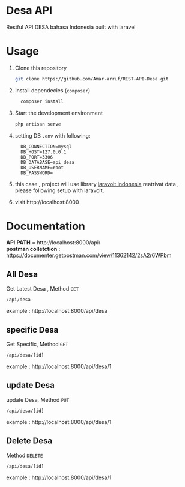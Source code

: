 # Desa API
Restful API DESA bahasa Indonesia built with laravel

# Usage
1. Clone this repository
    ```bash
    git clone https://github.com/Amar-arruf/REST-API-Desa.git
    ```
2. Install dependecies (`composer`)
    ```bash
      composer install
    ```
3. Start the development environment 
    ```bash
    php artisan serve
    ```
4. setting DB `.env` with following:
    ```.env
      DB_CONNECTION=mysql
      DB_HOST=127.0.0.1
      DB_PORT=3306
      DB_DATABASE=api_desa
      DB_USERNAME=root
      DB_PASSWORD=
    ```
5. this case , project will use library [laravolt indonesia](https://github.com/laravolt/indonesia) reatrivat data , please following setup with laravolt,

6. visit http://localhost:8000

# Documentation
__API__ __PATH__ = http://localhost:8000/api/
<br> **postman colletction** : https://documenter.getpostman.com/view/11362142/2sA2r6WPbm

## All Desa
Get Latest Desa , Method `GET`
```
/api/desa
```
example : http://localhost:8000/api/desa

## specific Desa 
 Get Specific, Method `GET`
```
/api/desa/[id]
```
example : http://localhost:8000/api/desa/1

## update Desa
update Desa, Method `PUT`
```
/api/desa/[id]
```
example : http://localhost:8000/api/desa/1

## Delete Desa
Method `DELETE`
```
/api/desa/[id]
```
example : http://localhost:8000/api/desa/1



